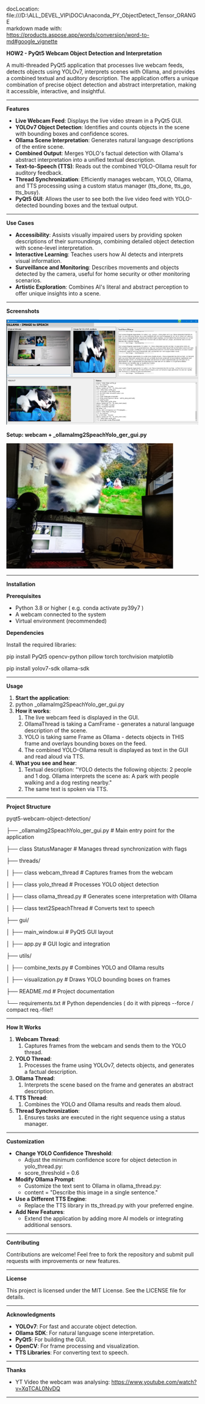 ﻿docLocation: file:///D:\ALL\_DEVEL\_VIP\DOC\Anaconda\_PY\_ObjectDetect\_Tensor\_ORANGE\
markdown made with: <https://products.aspose.app/words/conversion/word-to-md#google_vignette>

**HOW2 - PyQt5 Webcam Object Detection and Interpretation**

A multi-threaded PyQt5 application that processes live webcam feeds, detects objects using YOLOv7, interprets scenes with Ollama, and provides a combined textual and auditory description. The application offers a unique combination of precise object detection and abstract interpretation, making it accessible, interactive, and insightful.

-----
**Features**

- **Live Webcam Feed**: Displays the live video stream in a PyQt5 GUI.
- **YOLOv7 Object Detection**: Identifies and counts objects in the scene with bounding boxes and confidence scores.
- **Ollama Scene Interpretation**: Generates natural language descriptions of the entire scene.
- **Combined Output**: Merges YOLO's factual detection with Ollama's abstract interpretation into a unified textual description.
- **Text-to-Speech (TTS)**: Reads out the combined YOLO-Ollama result for auditory feedback.
- **Thread Synchronization**: Efficiently manages webcam, YOLO, Ollama, and TTS processing using a custom status manager (tts\_done, tts\_go, tts\_busy).
- **PyQt5 GUI**: Allows the user to see both the live video feed with YOLO-detected bounding boxes and the textual output.
-----
**Use Cases**

- **Accessibility**: Assists visually impaired users by providing spoken descriptions of their surroundings, combining detailed object detection with scene-level interpretation.
- **Interactive Learning**: Teaches users how AI detects and interprets visual information.
- **Surveillance and Monitoring**: Describes movements and objects detected by the camera, useful for home security or other monitoring scenarios.
- **Artistic Exploration**: Combines AI's literal and abstract perception to offer unique insights into a scene.
-----
**Screenshots**


**![](Aspose.Words.7dc496b3-9b1f-49f2-8bf4-df42700da1d9.001.png)**

**Setup: webcam + \_ollamaImg2SpeachYolo\_ger\_gui.py**  

![](Aspose.Words.7dc496b3-9b1f-49f2-8bf4-df42700da1d9.002.png)


-----
**Installation**

**Prerequisites**

- Python 3.8 or higher ( e.g. conda   activate py39y7 )
- A webcam connected to the system
- Virtual environment (recommended)

**Dependencies**

Install the required libraries:

pip install PyQt5 opencv-python pillow torch torchvision matplotlib

pip install yolov7-sdk ollama-sdk


-----
**Usage**

1. **Start the application**:
1. python \_ollamaImg2SpeachYolo\_ger\_gui.py 
1. **How it works**:
   1. The live webcam feed is displayed in the GUI.
   1. OllamaThread is taking a CamFrame - generates a natural language description of the scene.
   1. YOLO is taking same Frame as Ollama - detects objects in THIS frame and overlays bounding boxes on the feed.
   1. The combined YOLO-Ollama result is displayed as text in the GUI and read aloud via TTS.
1. **What you see and hear**:
   1. Textual description: "YOLO detects the following objects: 2 people and 1 dog. Ollama interprets the scene as: A park with people walking and a dog resting nearby."
   1. The same text is spoken via TTS.
-----
**Project Structure**

pyqt5-webcam-object-detection/

├── \_ollamaImg2SpeachYolo\_ger\_gui.py  # Main entry point for the application

├── class StatusManager      	# Manages thread synchronization with flags

├── threads/

│   ├── class webcam\_thread   	# Captures frames from the webcam

│   ├── class yolo\_thread     	# Processes YOLO object detection

│   ├── class ollama\_thread.py   	# Generates scene interpretation with Ollama

│   ├── class text2SpeachThread      	# Converts text to speech

├── gui/

│   ├── main\_window.ui     # PyQt5 GUI layout

│   ├── app.py             # GUI logic and integration

├── utils/

│   ├── combine\_texts.py   # Combines YOLO and Ollama results

│   ├── visualization.py   # Draws YOLO bounding boxes on frames

├── README.md              # Project documentation

└── requirements.txt       # Python dependencies ( do it with pipreqs --force   / compact req.-file!!

-----
**How It Works**

1. **Webcam Thread**:
   1. Captures frames from the webcam and sends them to the YOLO thread.
1. **YOLO Thread**:
   1. Processes the frame using YOLOv7, detects objects, and generates a factual description.
1. **Ollama Thread**:
   1. Interprets the scene based on the frame and generates an abstract description.
1. **TTS Thread**:
   1. Combines the YOLO and Ollama results and reads them aloud.
1. **Thread Synchronization**:
   1. Ensures tasks are executed in the right sequence using a status manager.
-----
**Customization**

- **Change YOLO Confidence Threshold**:
  - Adjust the minimum confidence score for object detection in yolo\_thread.py: 
  - score\_threshold = 0.6
- **Modify Ollama Prompt**:
  - Customize the text sent to Ollama in ollama\_thread.py: 
  - content = "Describe this image in a single sentence."
- **Use a Different TTS Engine**:
  - Replace the TTS library in tts\_thread.py with your preferred engine.
- **Add New Features**:
  - Extend the application by adding more AI models or integrating additional sensors.
-----
**Contributing**

Contributions are welcome! Feel free to fork the repository and submit pull requests with improvements or new features.

-----
**License**

This project is licensed under the MIT License. See the LICENSE file for details.

-----
**Acknowledgments**

- **YOLOv7**: For fast and accurate object detection.
- **Ollama SDK**: For natural language scene interpretation.
- **PyQt5**: For building the GUI.
- **OpenCV**: For frame processing and visualization.
- **TTS Libraries**: For converting text to speech.
-----

**Thanks** 

- YT Video the webcam was analysing: https://www.youtube.com/watch?v=XqTCAL0NvDQ
-----

